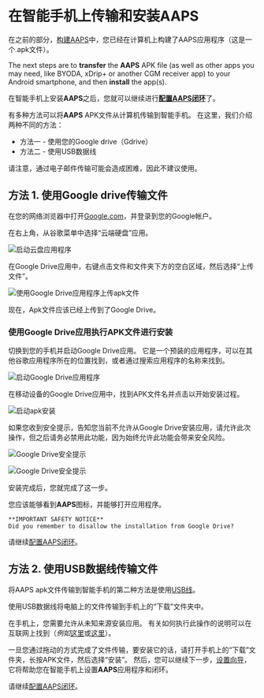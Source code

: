 # 在智能手机上传输和安装AAPS

在之前的部分，[构建AAPS](../SettingUpAaps/BuildingAaps.md)中，您已经在计算机上构建了AAPS应用程序（这是一个.apk文件）。

The next steps are to **transfer** the **AAPS** APK file (as well as other apps you may need, like BYODA, xDrip+ or another CGM receiver app) to your Android smartphone, and then **install** the app(s).

在智能手机上安装**AAPS**之后，您就可以继续进行[**配置AAPS闭环**](../SettingUpAaps/SetupWizard.md)了。

有多种方法可以将**AAPS** APK文件从计算机传输到智能手机。 在这里，我们介绍两种不同的方法：

* 方法一 - 使用您的Google drive（Gdrive）
* 方法二 - 使用USB数据线

请注意，通过电子邮件传输可能会造成困难，因此不建议使用。

## 方法 1. 使用Google drive传输文件

在您的网络浏览器中打开[Google.com](https://www.google.com/)，并登录到您的Google帐户。

在右上角，从谷歌菜单中选择“云端硬盘”应用。

![启动云盘应用程序](../images/GoogleDriveInWebbrowser.png)

在Google Drive应用中，右键点击文件和文件夹下方的空白区域，然后选择“上传文件”。

![使用Google Drive应用程序上传apk文件](../images/GoogleDriveUploadFile.png)

现在，Apk文件应该已经上传到了Google Drive。


### 使用Google Drive应用执行APK文件进行安装

切换到您的手机并启动Google Drive应用。 它是一个预装的应用程序，可以在其他谷歌应用程序所在的位置找到，或者通过搜索应用程序的名称来找到。

![启动Google Drive应用程序](../images/GoogleDriveMobileAPPLaunch.png)

在移动设备的Google Drive应用中，找到APK文件名并点击以开始安装过程。

![启动apk安装](../images/GoogleDriveMobileUploadedAPK.png)

如果您收到安全提示，告知您当前不允许从Google Drive安装应用，请允许此次操作，但之后请务必禁用此功能，因为始终允许此功能会带来安全风险。

![Google Drive安全提示](../images/GoogleDriveMobileMissingSecuritySetting.png)

![Google Drive安全提示](../images/GoogleDriveMobileSettingSecuritySetting.png)

安装完成后，您就完成了这一步。

您应该能够看到**AAPS**图标，并能够打开应用程序。

```{warning}
**IMPORTANT SAFETY NOTICE**
Did you remember to disallow the installation from Google Drive?
```

请继续[配置AAPS闭环](../SettingUpAaps/SetupWizard.md)。

## 方法 2. 使用USB数据线传输文件
将AAPS apk文件传输到智能手机的第二种方法是使用[USB线](https://support.google.com/android/answer/9064445?hl=en)。

使用USB数据线将电脑上的文件传输到手机上的“下载”文件夹中。

在手机上，您需要允许从未知来源安装应用。 有关如何执行此操作的说明可以在互联网上找到（_例如_[这里](https://www.expressvpn.com/de/support/vpn-setup/enable-apk-installs-android/)或[这里](https://www.androidcentral.com/unknown-sources)）。

一旦您通过拖动的方式完成了文件传输，要安装它的话，请打开手机上的“下载”文件夹，长按APK文件，然后选择“安装”。 然后，您可以继续下一步，[设置向导](../SettingUpAaps/SetupWizard.md)，它将帮助您在智能手机上设置**AAPS**应用程序和闭环。

请继续[配置AAPS闭环](../SettingUpAaps/SetupWizard.md)。